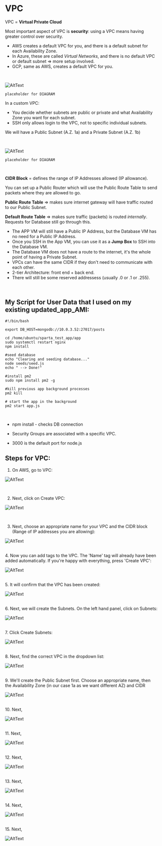 # VPC

VPC = **Virtual Private Cloud**

Most important aspect of VPC is **security**: using a VPC means having greater control over security.

* AWS creates a default VPC for you, and there is a default subnet for each Availability Zone.
* In Azure, these are called *Virtual Networks*, and there is no default VPC or default subnet => more setup involved.
* GCP, same as AWS, creates a default VPC for you. 

<br>

![AltText](Images/diagram1.png)

```placeholder for DIAGRAM```

In a custom VPC:
* You decide whether subnets are public or private and what Availability Zone you want for each subnet.
* SSH only allows login to the VPC, not to specific individual subnets. 

We will have a Public Subnet (A.Z. 1a) and a Private Subnet (A.Z. 1b)

<br>

![AltText](Images/diagram2.png)

```placeholder for DIAGRAM```

<br>

**CIDR Block** = defines the range of IP Addresses allowed (IP allowance).

You can set up a Public Router which will use the Public Route Table to send packets where they are allowed to go. 

**Public Route Table** => makes sure internet gateway will have traffic routed to our Public Subnet.

**Default Route Table** => makes sure traffic (packets) is routed *internally*. Requests for Database still go through this.

* The APP VM will still have a Public IP Address, but the Database VM has no need for a Public IP Address.
* Once you SSH in the App VM, you can use it as a **Jump Box** to SSH into the Database VM. 
* The Database VM does not have a route to the internet, it's the whole point of having a Private Subnet. 
* VPCs can have the same CIDR if they don't need to communicate with each other.
* 2-tier Architecture: front end + back end.
* There will still be some reserved addressess (usually .0 or .1 or .255).



<br>


## My Script for User Data that I used on my existing updated_app_AMI: 


```shell
#!/bin/bash

export DB_HOST=mongodb://10.0.3.52:27017/posts

cd /home/ubuntu/sparta_test_app/app
sudo systemctl restart nginx
npm install

#seed database
echo "Clearing and seeding database..."
node seeds/seed.js
echo " --> Done!"

#install pm2
sudo npm install pm2 -g

#kill previous app background processes
pm2 kill

# start the app in the background
pm2 start app.js

```

<br>

* npm install - checks DB connection

* Security Groups are associated with a specific VPC.

* 3000 is the default port for node.js


## Steps for VPC:

1. On AWS, go to VPC:

![AltText](1.png)

<br>

2. Next, click on Create VPC:

![AltText](2.png)

<br>

3. Next, choose an appropriate name for your VPC and the CIDR block (Range of IP addresses you are allowing):

![AltText](3.png)

<br>
4. Now you can add tags to the VPC. The 'Name' tag will already have been added automatically. If you're happy with everything, press 'Create VPC': 

![AltText](4.png)

<br>
5. It will confirm that the VPC has been created: 

![AltText](5.png)

<br>
6. Next, we will create the Subnets. On the left hand panel, click on Subnets: 

![AltText](6.png)

<br>
7. Click Create Subnets:

![AltText](7.png)

<br>
8. Next, find the correct VPC in the dropdown list:

![AltText](8.png)

<br>
9. We'll create the Public Subnet first. Choose an appropriate name, then the Availability Zone (in our case 1a as we want different AZ) and CIDR 

![AltText](9.png)

<br>
10. Next, 

![AltText](10.png)

<br>
11. Next, 

![AltText](11.png)

<br>
12. Next, 

![AltText](12.png)

<br>
13. Next, 

![AltText](13.png)

<br>
14. Next, 

![AltText](14.png)

<br>
15. Next, 

![AltText](15.png)

<br>
